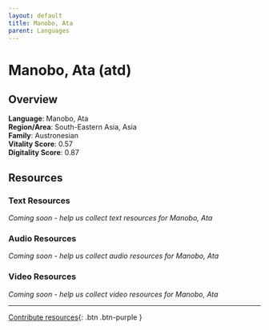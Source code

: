 ```yaml
---
layout: default
title: Manobo, Ata
parent: Languages
---
```


# Manobo, Ata (atd)

## Overview

**Language**: Manobo, Ata  
**Region/Area**: South-Eastern Asia, Asia  
**Family**: Austronesian  
**Vitality Score**: 0.57  
**Digitality Score**: 0.87  

## Resources

### Text Resources
*Coming soon - help us collect text resources for Manobo, Ata*

### Audio Resources
*Coming soon - help us collect audio resources for Manobo, Ata*

### Video Resources
*Coming soon - help us collect video resources for Manobo, Ata*

---

[Contribute resources](https://fairtrain.github.io/){: .btn .btn-purple }

